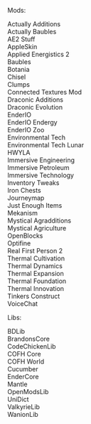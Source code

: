 Mods:

  Actually Additions  
  Actually Baubles  
  AE2 Stuff  
  AppleSkin  
  Applied Energistics 2  
  Baubles  
  Botania  
  Chisel  
  Clumps  
  Connected Textures Mod  
  Draconic Additions  
  Draconic Evolution  
  EnderIO  
  EnderIO Endergy  
  EnderIO Zoo  
  Environmental Tech  
  Environmental Tech Lunar  
  HWYLA  
  Immersive Engineering  
  Immersive Petroleum  
  Immersive Technology  
  Inventory Tweaks  
  Iron Chests  
  Journeymap  
  Just Enough Items  
  Mekanism  
  Mystical Agradditions  
  Mystical Agriculture  
  OpenBlocks  
  Optifine  
  Real First Person 2  
  Thermal Cultivation  
  Thermal Dynamics  
  Thermal Expansion  
  Thermal Foundation  
  Thermal Innovation  
  Tinkers Construct  
  VoiceChat  

Libs:

  BDLib  
  BrandonsCore  
  CodeChickenLib  
  COFH Core  
  COFH World  
  Cucumber  
  EnderCore  
  Mantle  
  OpenModsLib  
  UniDict  
  ValkyrieLib  
  WanionLib  
